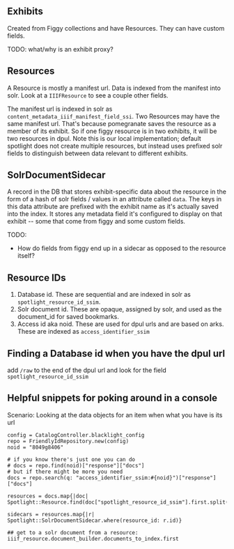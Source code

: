 ## Exhibits

Created from Figgy collections and have Resources. They can have custom fields.

TODO: what/why is an exhibit proxy?

## Resources

A Resource is mostly a manifest url. Data is indexed from the manifest into solr. Look at a `IIIFResource` to see a couple other fields. 

The manifest url is indexed in solr as `content_metadata_iiif_manifest_field_ssi`. Two Resources may have the same manifest url. That's because pomegranate saves the resource as a member of its exhibit. So if one figgy resource is in two exhibits, it will be two resources in dpul. Note this is our local implementation; default spotlight does not create multiple resources, but instead uses prefixed solr fields to distinguish between data relevant to different exhibits.

## SolrDocumentSidecar
A record in the DB that stores exhibit-specific data about the resource in the form of a hash of solr fields / values in an attribute called `data`. The keys in this data attribute are prefixed with the exhibit name as it's actually saved into the index. It stores any metadata field it's configured to display on that exhibit -- some that come from figgy and some custom fields.

TODO:
* How do fields from figgy end up in a sidecar as opposed to the resource itself?

## Resource IDs

1. Database id. These are sequential and are indexed in solr as `spotlight_resource_id_ssim`.
1. Solr document id. These are opaque, assigned by solr, and used as the document_id for saved bookmarks.
1. Access id aka noid. These are used for dpul urls and are based on arks. These are indexed as `access_identifier_ssim`

## Finding a Database id when you have the dpul url

add `/raw` to the end of the dpul url and look for the field `spotlight_resource_id_ssim`

## Helpful snippets for poking around in a console

Scenario: Looking at the data objects for an item when what you have is its url

```
config = CatalogController.blacklight_config
repo = FriendlyIdRepository.new(config)
noid = "8049g8406"

# if you know there's just one you can do
# docs = repo.find(noid)["response"]["docs"]
# but if there might be more you need
docs = repo.search(q: "access_identifier_ssim:#{noid}")["response"]["docs"]

resources = docs.map{|doc| Spotlight::Resource.find(doc["spotlight_resource_id_ssim"].first.split("/").last)}

sidecars = resources.map{|r| Spotlight::SolrDocumentSidecar.where(resource_id: r.id)} 

## get to a solr document from a resource:
iiif_resource.document_builder.documents_to_index.first
```